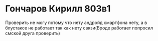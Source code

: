 # Гончаров Кирилл 803в1 
Проверить не могу потому что нету андройд смартфона нету, а в блустаксе не работает так как нету связи(Вроде работает попросил смской друга проверить)



